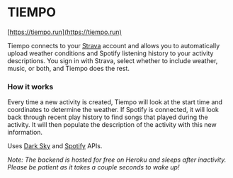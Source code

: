 # TIEMPO

[https://tiempo.run](https://tiempo.run)

Tiempo connects to your [Strava](https://www.strava.com) account and allows you to automatically upload weather conditions and Spotify listening history to your activity descriptions. You sign in with Strava, select whether to include weather, music, or both, and Tiempo does the rest.

### How it works
Every time a new activity is created, Tiempo will look at the start time and coordinates to determine the weather. If Spotify is connected, it will look back through recent play history to find songs that played during the activity. It will then populate the description of the activity with this new information.

Uses [Dark Sky](https://darksky.net/dev) and [Spotify](https://developer.spotify.com/documentation/web-api/) APIs.

*Note: The backend is hosted for free on Heroku and sleeps after inactivity. Please be patient as it takes a couple seconds to wake up!*
